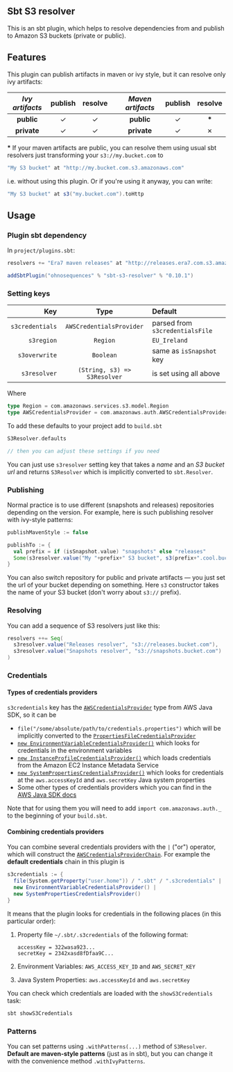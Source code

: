 ## Sbt S3 resolver

This is an sbt plugin, which helps to resolve dependencies from and publish to Amazon S3 buckets (private or public).

## Features

This plugin can publish artifacts in maven or ivy style, but it can resolve only ivy artifacts:

| _Ivy artifacts_ | publish | resolve |     | _Maven artifacts_ | publish | resolve |
| :-------------: | :-----: | :-----: | --- | :---------------: | :-----: | :-----: |
|    **public**   |    ✓    |    ✓    |     |     **public**    |    ✓    |  __*__  |
|   **private**   |    ✓    |    ✓    |     |    **private**    |    ✓    |    ✗    |

__*__ If your maven artifacts are public, you can resolve them using usual sbt resolvers just transforming your `s3://my.bucket.com` to

```scala
"My S3 bucket" at "http://my.bucket.com.s3.amazonaws.com"
```

i.e. without using this plugin. Or if you're using it anyway, you can write:

```scala
"My S3 bucket" at s3("my.bucket.com").toHttp
```


## Usage

### Plugin sbt dependency

In `project/plugins.sbt`:

```scala
resolvers += "Era7 maven releases" at "http://releases.era7.com.s3.amazonaws.com"

addSbtPlugin("ohnosequences" % "sbt-s3-resolver" % "0.10.1")
```


### Setting keys

|         Key         |             Type             |             Default             |
| ------------------: | :--------------------------: | :------------------------------ |
|     `s3credentials` |   `AWSCredentialsProvider`   | parsed from `s3credentialsFile` |
|          `s3region` |           `Region`           | `EU_Ireland`                    |
|       `s3overwrite` |          `Boolean`           | same as `isSnapshot` key        |
|        `s3resolver` | `(String, s3) => S3Resolver` | is set using all above          |

Where

```scala
type Region = com.amazonaws.services.s3.model.Region
type AWSCredentialsProvider = com.amazonaws.auth.AWSCredentialsProvider
```

To add these defaults to your project add to `build.sbt`

```scala
S3Resolver.defaults

// then you can adjust these settings if you need
```

You can just use `s3resolver` setting key that takes a _name_ and an _S3 bucket url_ and returns `S3Resolver` which is implicitly converted to `sbt.Resolver`.


### Publishing

Normal practice is to use different (snapshots and releases) repositories depending on the version. For example, here is such publishing resolver with ivy-style patterns:

```scala
publishMavenStyle := false

publishTo := { 
  val prefix = if (isSnapshot.value) "snapshots" else "releases"
  Some(s3resolver.value("My "+prefix+" S3 bucket", s3(prefix+".cool.bucket.com") withIvyPatterns))
}
```

You can also switch repository for public and private artifacts — you just set the url of your bucket depending on something. Here `s3` constructor takes the name of your S3 bucket (don't worry about `s3://` prefix).


### Resolving

You can add a sequence of S3 resolvers just like this:

```scala
resolvers ++= Seq(
  s3resolver.value("Releases resolver", "s3://releases.bucket.com"),
  s3resolver.value("Snapshots resolver", "s3://snapshots.bucket.com")
)
```


### Credentials

#### Types of credentials providers

`s3credentials` key has the [`AWSCredentialsProvider`](http://docs.aws.amazon.com/AWSJavaSDK/latest/javadoc/com/amazonaws/auth/AWSCredentialsProvider.html) type from AWS Java SDK, so it can be

* `file("/some/absolute/path/to/credentials.properties")` which will be implicitly converted to the [`PropertiesFileCredentialsProvider`](http://docs.aws.amazon.com/AWSJavaSDK/latest/javadoc/com/amazonaws/auth/PropertiesFileCredentialsProvider.html)
* [`new EnvironmentVariableCredentialsProvider()`](http://docs.aws.amazon.com/AWSJavaSDK/latest/javadoc/com/amazonaws/auth/EnvironmentVariableCredentialsProvider.html) which looks for credentials in the environment variables
* [`new InstanceProfileCredentialsProvider()`](http://docs.aws.amazon.com/AWSJavaSDK/latest/javadoc/com/amazonaws/auth/InstanceProfileCredentialsProvider.html) which loads credentials from the Amazon EC2 Instance Metadata Service
* [`new SystemPropertiesCredentialsProvider()`](http://docs.aws.amazon.com/AWSJavaSDK/latest/javadoc/com/amazonaws/auth/SystemPropertiesCredentialsProvider.html) which looks for credentials at the `aws.accessKeyId` and `aws.secretKey` Java system properties
* Some other types of credentials providers which you can find in the [AWS Java SDK docs](http://docs.aws.amazon.com/AWSJavaSDK/latest/javadoc/com/amazonaws/auth/AWSCredentialsProvider.html)

Note that for using them you will need to add `import com.amazonaws.auth._` to the beginning of your `build.sbt`.

#### Combining credentials providers

You can combine several credentials providers with the `|` ("or") operator, which will construct the [`AWSCredentialsProviderChain`](http://docs.aws.amazon.com/AWSJavaSDK/latest/javadoc/com/amazonaws/auth/AWSCredentialsProviderChain.html). For example the **default credentials** chain in this plugin is

```scala
s3credentials := {
  file(System.getProperty("user.home")) / ".sbt" / ".s3credentials" |
  new EnvironmentVariableCredentialsProvider() |
  new SystemPropertiesCredentialsProvider()
}
```

It means that the plugin looks for credentials in the following places (in this particular order):

1. Property file `~/.sbt/.s3credentials` of the following format:  

   ```properties
   accessKey = 322wasa923...
   secretKey = 2342xasd8fDfaa9C...
   ```
2. Environment Variables: `AWS_ACCESS_KEY_ID` and `AWS_SECRET_KEY`
3. Java System Properties: `aws.accessKeyId` and `aws.secretKey`

You can check which credentials are loaded with the `showS3Credentials` task:

```bash
sbt showS3Credentials
```

### Patterns

You can set patterns using `.withPatterns(...)` method of `S3Resolver`. **Default are maven-style patterns** (just as in sbt), but you can change it with the convenience method `.withIvyPatterns`.
